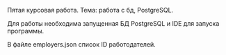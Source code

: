 Пятая курсовая работа.
Тема: работа с бд, PostgreSQL.

Для работы необходима запущенная БД PostgreSQL и IDE для запуска программы.

В файле employers.json список ID работодателей.
